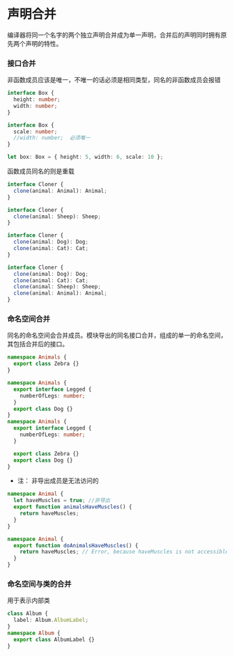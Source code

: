 # 声明合并

编译器将同一个名字的两个独立声明合并成为单一声明，合并后的声明同时拥有原先两个声明的特性。

### 接口合并

非函数成员应该是唯一，不唯一的话必须是相同类型，同名的非函数成员会报错

```ts
interface Box {
  height: number;
  width: number;
}

interface Box {
  scale: number;
  //width: number;  必须唯一
}

let box: Box = { height: 5, width: 6, scale: 10 };
```

函数成员同名的则是重载

```ts
interface Cloner {
  clone(animal: Animal): Animal;
}

interface Cloner {
  clone(animal: Sheep): Sheep;
}

interface Cloner {
  clone(animal: Dog): Dog;
  clone(animal: Cat): Cat;
}

interface Cloner {
  clone(animal: Dog): Dog;
  clone(animal: Cat): Cat;
  clone(animal: Sheep): Sheep;
  clone(animal: Animal): Animal;
}
```

### 命名空间合并

同名的命名空间会合并成员。模块导出的同名接口合并，组成的单一的命名空间，其包括合并后的接口。

```ts
namespace Animals {
  export class Zebra {}
}

namespace Animals {
  export interface Legged {
    numberOfLegs: number;
  }
  export class Dog {}
}
namespace Animals {
  export interface Legged {
    numberOfLegs: number;
  }

  export class Zebra {}
  export class Dog {}
}
```

- 注： 非导出成员是无法访问的

```ts
namespace Animal {
  let haveMuscles = true; //非导出
  export function animalsHaveMuscles() {
    return haveMuscles;
  }
}

namespace Animal {
  export function doAnimalsHaveMuscles() {
    return haveMuscles; // Error, because haveMuscles is not accessible here
  }
}
```

### 命名空间与类的合并

用于表示内部类

```ts
class Album {
  label: Album.AlbumLabel;
}
namespace Album {
  export class AlbumLabel {}
}
```
